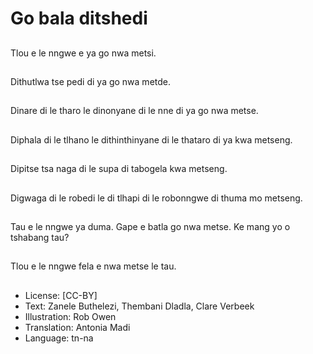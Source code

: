 # Go bala ditshedi

##
Tlou e le nngwe e ya go nwa metsi.

##
Dithutlwa tse pedi di ya go nwa metde.

##
Dinare di le tharo le dinonyane di le nne di ya go nwa metse.

##
Diphala di le tlhano le dithinthinyane di le thataro di ya kwa metseng.

##
Dipitse tsa naga di le supa di tabogela kwa metseng.

##
Digwaga di le robedi le di tlhapi di le robonngwe di thuma mo metseng.

##
Tau e le nngwe ya duma. Gape e batla go nwa metse. Ke mang yo o tshabang tau?

##
Tlou e le nngwe fela e nwa metse le tau.

##
* License: [CC-BY]
* Text: Zanele Buthelezi, Thembani Dladla, Clare Verbeek
* Illustration: Rob Owen
* Translation: Antonia Madi
* Language: tn-na
